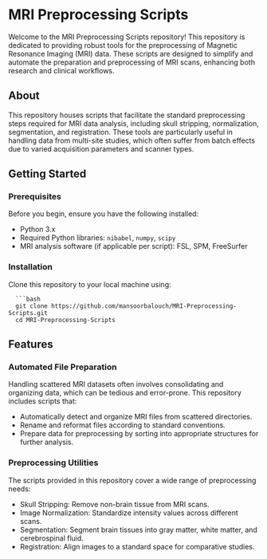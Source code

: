 # MRI Preprocessing Scripts

Welcome to the MRI Preprocessing Scripts repository! This repository is dedicated to providing robust tools for the preprocessing of Magnetic Resonance Imaging (MRI) data. These scripts are designed to simplify and automate the preparation and preprocessing of MRI scans, enhancing both research and clinical workflows.

## About

This repository houses scripts that facilitate the standard preprocessing steps required for MRI data analysis, including skull stripping, normalization, segmentation, and registration. These tools are particularly useful in handling data from multi-site studies, which often suffer from batch effects due to varied acquisition parameters and scanner types.

## Getting Started

### Prerequisites

Before you begin, ensure you have the following installed:
- Python 3.x
- Required Python libraries: `nibabel`, `numpy`, `scipy`
- MRI analysis software (if applicable per script): FSL, SPM, FreeSurfer

### Installation

Clone this repository to your local machine using:

      ```bash
      git clone https://github.com/mansoorbalouch/MRI-Preprocessing-Scripts.git
      cd MRI-Preprocessing-Scripts

## Features

### Automated File Preparation
Handling scattered MRI datasets often involves consolidating and organizing data, which can be tedious and error-prone. This repository includes scripts that:

- Automatically detect and organize MRI files from scattered directories.
- Rename and reformat files according to standard conventions.
- Prepare data for preprocessing by sorting into appropriate structures for further analysis.

### Preprocessing Utilities
The scripts provided in this repository cover a wide range of preprocessing needs:

- Skull Stripping: Remove non-brain tissue from MRI scans.
- Image Normalization: Standardize intensity values across different scans.
- Segmentation: Segment brain tissues into gray matter, white matter, and cerebrospinal fluid.
- Registration: Align images to a standard space for comparative studies.
